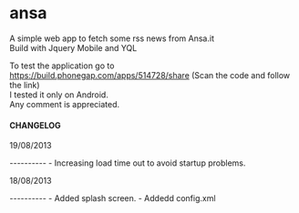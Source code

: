 ansa
====

A simple web app to fetch some rss news from Ansa.it<br />
Build with Jquery Mobile and YQL<br />

To test the application go to<br />
https://build.phonegap.com/apps/514728/share (Scan the code and follow the link)<br />
I tested it only on Android.<br />
Any comment is appreciated.

<h4>CHANGELOG</h4>

<p>19/08/2013</p>
----------
- Increasing load time out to avoid startup problems.

<p>18/08/2013</p>
----------
- Added splash screen.
- Addedd config.xml
